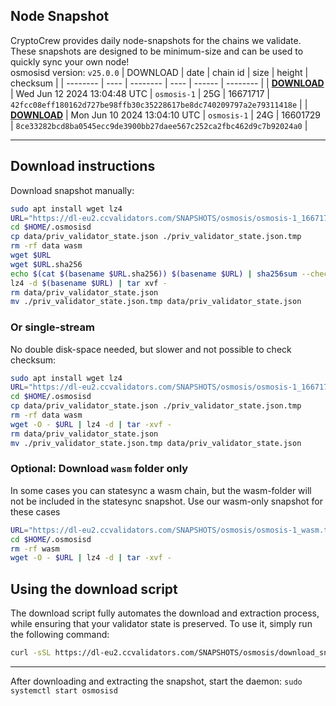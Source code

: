 ## Node Snapshot
CryptoCrew provides daily node-snapshots for the chains we validate. These snapshots are designed to be minimum-size and can be used to quickly sync your own node!  
osmosisd version: `v25.0.0`
| DOWNLOAD | date | chain id | size | height | checksum |
| -------- | ---- | -------- | ---- | ------ | -------- |
| **[DOWNLOAD](https://dl-eu2.ccvalidators.com/SNAPSHOTS/osmosis/osmosis-1_16671717.tar.lz4)** | Wed Jun 12 2024 13:04:48 UTC | `osmosis-1` | 25G | 16671717 | `42fcc08eff180162d727be98ffb30c35228617be8dc740209797a2e79311418e` |
| **[DOWNLOAD](https://dl-eu2.ccvalidators.com/SNAPSHOTS/osmosis/osmosis-1_16601729.tar.lz4)** | Mon Jun 10 2024 13:04:10 UTC | `osmosis-1` | 24G | 16601729 | `8ce33282bcd8ba0545ecc9de3900bb27daee567c252ca2fbc462d9c7b92024a0` |

---

## Download instructions
Download snapshot manually:
```sh
sudo apt install wget lz4
URL="https://dl-eu2.ccvalidators.com/SNAPSHOTS/osmosis/osmosis-1_16671717.tar.lz4"
cd $HOME/.osmosisd
cp data/priv_validator_state.json ./priv_validator_state.json.tmp
rm -rf data wasm
wget $URL
wget $URL.sha256
echo $(cat $(basename $URL.sha256)) $(basename $URL) | sha256sum --check
lz4 -d $(basename $URL) | tar xvf -
rm data/priv_validator_state.json
mv ./priv_validator_state.json.tmp data/priv_validator_state.json
```

### Or single-stream
No double disk-space needed, but slower and not possible to check checksum:
```sh
sudo apt install wget lz4
URL="https://dl-eu2.ccvalidators.com/SNAPSHOTS/osmosis/osmosis-1_16671717.tar.lz4"
cd $HOME/.osmosisd
cp data/priv_validator_state.json ./priv_validator_state.json.tmp
rm -rf data wasm
wget -O - $URL | lz4 -d | tar -xvf -
rm data/priv_validator_state.json
mv ./priv_validator_state.json.tmp data/priv_validator_state.json
```

### Optional: Download `wasm` folder only
In some cases you can statesync a wasm chain, but the wasm-folder will not be included in the statesync snapshot. Use our wasm-only snapshot for these cases
```sh
URL="https://dl-eu2.ccvalidators.com/SNAPSHOTS/osmosis/osmosis-1_wasm.tar.lz4"
cd $HOME/.osmosisd
rm -rf wasm
wget -O - $URL | lz4 -d | tar -xvf -
```



## Using the download script

The download script fully automates the download and extraction process, while ensuring that your validator state is preserved. To use it, simply run the following command:
```sh
curl -sSL https://dl-eu2.ccvalidators.com/SNAPSHOTS/osmosis/download_snapshot.sh | bash
```
---

After downloading and extracting the snapshot, start the daemon: `sudo systemctl start osmosisd`

